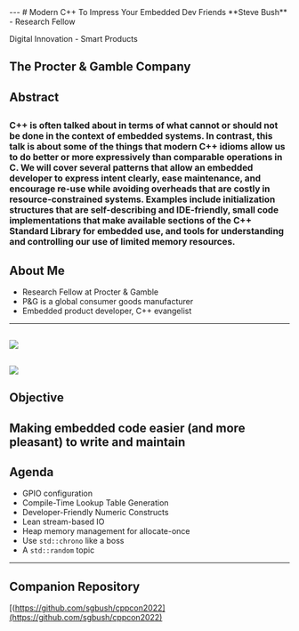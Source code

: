 <section data-background="assets/cppcon-banner.png" data-background-size="contain">
---
# Modern C++ To Impress Your Embedded Dev Friends
**Steve Bush** - Research Fellow

Digital Innovation - Smart Products

The Procter & Gamble Company
---
# Abstract
<span style="font-size:75%;">C++ is often talked about in terms of what cannot or should not be done in the context of embedded systems.  In contrast, this talk is about some of the things that modern C++ idioms allow us to do better or more expressively than comparable operations in C.  We will cover several patterns that allow an embedded developer to express intent clearly, ease maintenance, and encourage re-use while avoiding overheads that are costly in resource-constrained systems.  Examples include initialization structures that are self-describing and IDE-friendly, small code implementations that make available sections of the C++ Standard Library for embedded use, and tools for understanding and controlling our use of limited memory resources.</span>
---
# About Me
* Research Fellow at Procter & Gamble
* P&G is a global consumer goods manufacturer
* Embedded product developer, C++ evangelist
---
<image src="assets/PGBrands.png" style="max-width: 100%;"></image>
---
<image src="assets/CESProducts.png" style="max-width: 100%;"></image> 
---
# Objective
Making embedded code easier (and more pleasant) to write and maintain
---
# Agenda
* GPIO configuration
* Compile-Time Lookup Table Generation
* Developer-Friendly Numeric Constructs
* Lean stream-based IO
* Heap memory management for allocate-once 
* Use `std::chrono` like a boss
* A `std::random` topic
---
# Companion Repository
[(https://github.com/sgbush/cppcon2022](https://github.com/sgbush/cppcon2022)
